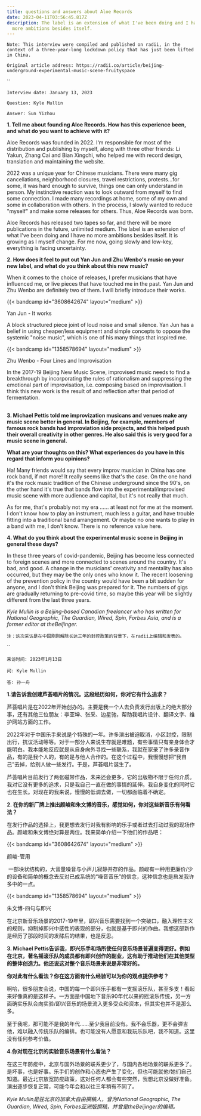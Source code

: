 ```yaml
---
title: questions and answers about Aloe Records
date: 2023-04-11T03:56:45.817Z
description: The label is an extension of what I've been doing and I have no
  more ambitions besides itself.
---
```

`Note: This interview were compiled and published on radii, in the context of a three-year-long lockdown policy that has just been lifted in China.`

`Original article address: https://radii.co/article/beijing-underground-experimental-music-scene-fruityspace`

``

`Interview date: January 13, 2023`

`Question: Kyle Mullin`

`Answer: Sun Yizhou`

**1. Tell me about founding Aloe Records. How has this experience been, and what do you want to achieve with it?** 

Aloe Records was founded in 2022. I‘m responsible for most of the distribution and publishing by myself, along with three other friends: Li Yakun, Zhang Cai and Bian Xingchi, who helped me with record design, translation and maintaining the website.

2022 was a unique year for Chinese musicians. There were many gig cancellations, neighborhood closures, travel restrictions, protests…for some, it was hard enough to survive, things one can only understand in person. My instinctive reaction was to look outward from myself to find some connection. I made many recordings at home, some of my own and some in collaboration with others. In the process, I slowly wanted to reduce "myself" and make some releases for others. Thus, Aloe Records was born.

Aloe Records has released two tapes so far, and there will be more publications in the future, unlimited medium. The label is an extension of what I've been doing and I have no more ambitions besides itself. It is growing as I myself change. For me now, going slowly and low-key, everything is facing uncertainty.

**2. How does it feel to put out Yan Jun and Zhu Wenbo's music on your new label, and what do you think about this new music?**

When it comes to the choice of releases, I prefer musicians that have influenced me, or live pieces that have touched me in the past. Yan Jun and Zhu Wenbo are definitely two of them. I will briefly introduce their works.

{{< bandcamp id="3608642674" layout="medium" >}}

Yan Jun - It works

A block structured piece joint of loud noise and small silence. Yan Jun has a belief in using cheaper/less equipment and simple concepts to oppose the systemic "noise music", which is one of his many things that inspired me.

{{< bandcamp id="1358578694" layout="medium" >}}

Zhu Wenbo - Four Lines and Improvisation

In the 2017-19 Beijing New Music Scene, improvised music needs to find a breakthrough by incorporating the rules of rationalism and suppressing the emotional part of improvisation, i.e. composing based on improvisation. I think this new work is the result of and reflection after that period of fermentation.

\
**3. Michael Pettis told me improvization musicans and venues make any music scene better in general. In Beijing, for example, members of famous rock bands had improviation side projects, and this helped push their overall creativity in other genres. He also said this is very good for a music scene in general.** 

**What are your thoughts on this? What experiences do you have in this regard that inform you opinions?**

Ha! Many friends would say that every improv musician in China has one rock band, if not more! It really seems like that's the case. On the one hand it's the rock music tradition of the Chinese underground since the 90's, on the other hand it's true that bands flow into the experimental/improvised music scene with more audience and capital, but it's not really that much.

As for me, that's probably not my era ...... at least not for me at the moment. I don't know how to play an instrument, much less a guitar, and have trouble fitting into a traditional band arrangement. Or maybe no one wants to play in a band with me, I don't know. There is no reference value here.

**4. What do you think about the experimental music scene in Beijing in general these days?**

In these three years of covid-pandemic, Beijing has become less connected to foreign scenes and more connected to scenes around the country. It's bad, and good. A change in the musicians' creativity and mentality has also occurred, but they may be the only ones who know it. The recent loosening of the prevention policy in the country would have been a bit sudden for anyone, and I don't think Beijing was prepared for it. The numbers of gigs are gradually returning to pre-covid time, so maybe this year will be slightly different from the last three years.



*Kyle Mullin is a Beijing-based Canadian freelancer who has written for National Geographic, The Guardian, Wired, Spin, Forbes Asia, and is a former editor at theBeijinger.* 



`注：这次采访是在中国刚刚解除长达三年的封控政策的背景下，在radii上编辑和发表的。`

``

`釆访时间: 2023年1月13日`

`问: Kyle Mullin`

`​答: 孙一舟`

**1.请告诉我创建芦荟唱片的情况。这段经历如何，你对它有什么追求？**

芦荟唱片是在2022年开始创办的。主要是我一个人去负责发行出版上的绝大部分事，还有其他三位朋友：李亚坤、张采、边星驰，帮助我唱片设计、翻译文字、维护网站方面的工作。

2022年对于中国乐手来说是个特殊的一年。许多演出被迫取消，小区封控，限制出行，抗议活动等等。对于一部分人来说生存就是难题，有些事情只有亲身体会才能明白。我本能地反应就是从自身向外寻找一些联系，我就在家录了许多录音作品，有的是我个人的，有的是与他人合作的。在这个过程中，我慢慢想把“我自己”去掉，给别人做一些发行。于是，芦荟唱片诞生了。

芦荟唱片目前发行了两张磁带作品，未来还会更多，它的出版物不限于任何介质。我对它没有更多的追求，只是我自己一直在做的事情的延伸。我自身变化的同时它也在生长。对现在的我来说，慢慢的低调去做，一切都面临着不确定。

**2. 在你的新厂牌上推出颜峻和朱文博的音乐，感觉如何，你对这些新音乐有何看法？**

在发行作品的选择上，我更想去发行对我有影响的乐手或者过去打动过我的现场作品。颜峻和朱文博绝对算是两位。我来简单介绍一下他们的作品吧：

{{< bandcamp id="3608642674" layout="medium" >}}

颜峻-管用

 一部块状结构的，大音量噪音与小声儿寂静并存的作品。颜峻有一种用更廉价/少的设备和简单的概念去反对已成系统的“噪音音乐”的信念，这种信念也是启发我许多中的一点。

{{< bandcamp id="1358578694" layout="medium" >}}

朱文博-四句与即兴

在北京新音乐场景的2017-19年里，即兴音乐需要找到一个突破口，融入理性主义的规则，抑制掉即兴中感性的表现的部分，也就是基于即兴的作曲。我想这部新作是经历了那段时间的发酵后的结果，也是反思。

**3. Michael Pettis告诉我，即兴乐手和场所使任何音乐场景普遍变得更好。例如在北京，著名摇滚乐队的成员都有即兴创作的副业，这有助于推动他们在其他类型的整体创造力。他还说这对整个音乐场景来说是非常好的。**

**你对此有什么看法？你在这方面有什么经验可以为你的观点提供参考？**

啊哈，很多朋友会说，中国的每一个即兴乐手都有一支摇滚乐队，甚至多支！看起来好像真的是这样子。一方面是中国地下音乐90年代以来的摇滚乐传统，另一方面确实乐队会向实验/即兴音乐的场景流入更多受众和资本，但其实也并不是那么多。

至于我呢，那可能不是我的年代……至少我目前没有。我不会乐器，更不会弹吉他，难以融入传统乐队的编排。也可能没有人愿意和我玩乐队吧，我不知道。这里没有任何参考价值。

**4.你对现在北京的实验音乐场景有什么看法？**

在这三年防疫中，北京与国外场景的联系更少了，与国内各地场景的联系更多了。是坏事，也是好事。乐手们的创作和心态也产生了变化，但也可能就他/她们自己知道。最近北京放宽防疫政策，这对任何人都会有些突然，我想北京没做好准备。演出逐步恢复正常，可能今年会和以往三年稍有不同了。



*Kyle Mullin是驻北京的加拿大自由撰稿人，曾为National Geographic, The Guardian, Wired, Spin, Forbes亚洲版撰稿，并曾是theBeijinger的编辑。*